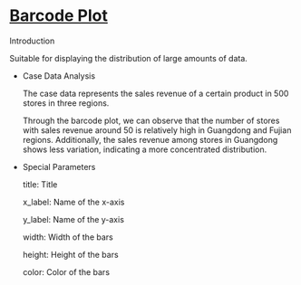 # [Barcode Plot](/basic/barcode-plot)

Introduction

Suitable for displaying the distribution of large amounts of data.

- Case Data Analysis

  The case data represents the sales revenue of a certain product in 500 stores in three regions.

  Through the barcode plot, we can observe that the number of stores with sales revenue around 50 is relatively high in Guangdong and Fujian regions. Additionally, the sales revenue among stores in Guangdong shows less variation, indicating a more concentrated distribution.

- Special Parameters

  title: Title

  x_label: Name of the x-axis

  y_label: Name of the y-axis

  width: Width of the bars

  height: Height of the bars

  color: Color of the bars
